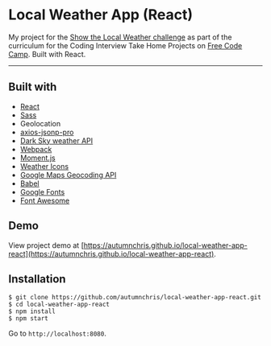 # Local Weather App (React)

My project for the [Show the Local Weather challenge](https://learn.freecodecamp.org/coding-interview-prep/take-home-projects/show-the-local-weather) as part of the curriculum for the Coding Interview Take Home Projects on [Free Code Camp](https://www.freecodecamp.org). Built with React.

---

## Built with
* [React](https://reactjs.org)
* [Sass](http://sass-lang.com)
* Geolocation
* [axios-jsonp-pro](https://github.com/RekingZhang/axios-jsonp)
* [Dark Sky weather API](https://darksky.net/dev)
* [Webpack](https://webpack.js.org)
* [Moment.js](https://momentjs.com)
* [Weather Icons](https://erikflowers.github.io/weather-icons)
* [Google Maps Geocoding API](https://developers.google.com/maps/documentation/geocoding/start)
* [Babel](https://babeljs.io)
* [Google Fonts](https://fonts.google.com)
* [Font Awesome](https://fontawesome.com)

## Demo

View project demo at [https://autumnchris.github.io/local-weather-app-react](https://autumnchris.github.io/local-weather-app-react).

## Installation

```
$ git clone https://github.com/autumnchris/local-weather-app-react.git
$ cd local-weather-app-react
$ npm install
$ npm start
```

Go to `http://localhost:8080`.
